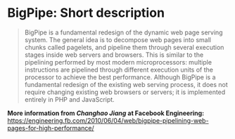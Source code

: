 # BigPipe: Short description
> BigPipe is a fundamental redesign of the dynamic web page serving system. The general idea is to decompose web pages into small chunks called pagelets, and pipeline them through several execution stages inside web servers and browsers. This is similar to the pipelining performed by most modern microprocessors: multiple instructions are pipelined through different execution units of the processor to achieve the best performance. Although BigPipe is a fundamental redesign of the existing web serving process, it does not require changing existing web browsers or servers; it is implemented entirely in PHP and JavaScript.

**More information from *Changhao Jiang* at Facebook Engineering:**  
<https://engineering.fb.com/2010/06/04/web/bigpipe-pipelining-web-pages-for-high-performance/>
